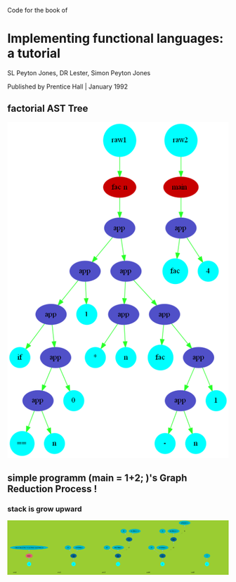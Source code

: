 Code for the book of 
# Implementing functional languages: a tutorial

SL Peyton Jones, DR Lester, Simon Peyton Jones

Published by Prentice Hall | January 1992


## factorial AST Tree

![factorial.png](https://raw.githubusercontent.com/iomeone/graphReduction/master/png/factorial.png)  

## simple programm (main = 1+2; )'s  Graph Reduction Process !
### stack is grow upward
![simpleMathGraphReduction.png](https://raw.githubusercontent.com/iomeone/graphReduction/master/png/simpleMathGraphReduction.png)  
